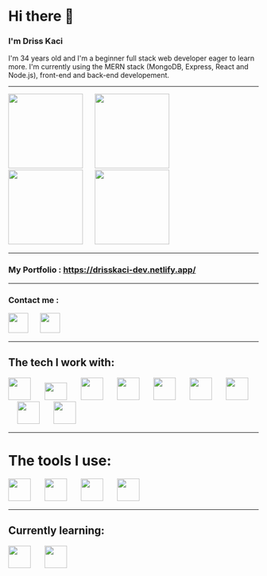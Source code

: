 # Hi there 👋

### I'm Driss Kaci

I'm 34 years old and I'm a beginner full stack web developer eager to learn more. I'm currently using the MERN stack (MongoDB, Express, React and Node.js), front-end and back-end developement.

<hr/>

[<img width="150px" style="margin-right: 10px" src="https://cdn.jsdelivr.net/gh/devicons/devicon/icons/mongodb/mongodb-original-wordmark.svg"/>](https://www.mongodb.com/fr-fr)&emsp;[<img width="150px" style="margin-right: 10px" src="https://assets.website-files.com/61ca3f775a79ec5f87fcf937/6202fcdee5ee8636a145a41b_1234.png"/>](https://expressjs.com/fr/)&emsp;[<img width="150px" style="margin-right: 10px" src="https://cdn.jsdelivr.net/gh/devicons/devicon/icons/react/react-original-wordmark.svg"/>](https://fr.reactjs.org/)&emsp;[<img width="150px" style="margin-right: 100px" src="https://cdn.jsdelivr.net/gh/devicons/devicon/icons/nodejs/nodejs-original.svg"/>](https://nodejs.org/en/)


<hr/>

### My Portfolio : https://drisskaci-dev.netlify.app/

<hr/>

### Contact me :

[<img width="40px" style="margin-right: 10px" src="https://cdn.jsdelivr.net/gh/devicons/devicon/icons/linkedin/linkedin-original.svg"/>](https://www.linkedin.com/in/driss-kaci-023581106/)&emsp;[<img width="40px" style="margin-right: 10px" src="https://cdn.jsdelivr.net/gh/devicons/devicon/icons/google/google-original.svg"/>](mailto:drisskaci@gmail.com)

<hr/>

## The tech I work with:
[<img width="45px" style="margin-right: 10px" src="https://cdn.jsdelivr.net/gh/devicons/devicon/icons/react/react-original.svg"/>](https://fr.reactjs.org/)&emsp;
[<img width="45px" height="35px" style="margin-right: 10px" src="https://cdn.worldvectorlogo.com/logos/react-native-1.svg"/>](https://reactnative.dev/)&emsp;
[<img width="45px" style="margin-right: 10px" src="https://assets.website-files.com/61ca3f775a79ec5f87fcf937/6202fcdee5ee8636a145a41b_1234.png"/>](https://expressjs.com/fr/)&emsp;
[<img width="45px" style="margin-right: 10px" src="https://cdn.jsdelivr.net/gh/devicons/devicon/icons/sass/sass-original.svg"/>](https://sass-lang.com/)&emsp;
[<img width="45px" style="margin-right: 10px" src="https://cdn.jsdelivr.net/gh/devicons/devicon/icons/mongodb/mongodb-original-wordmark.svg"/>](https://www.mongodb.com/fr-fr)&emsp;
[<img width="45px" style="margin-right: 10px" src="https://cdn.jsdelivr.net/gh/devicons/devicon/icons/nodejs/nodejs-original.svg"/>](https://nodejs.org/en/)&emsp;
[<img width="45px" style="margin-right: 10px" src="https://cdn.worldvectorlogo.com/logos/netlify.svg"/>](https://www.netlify.com/
)&emsp;
[<img width="45px" style="margin-right: 10px" src="https://cdn.jsdelivr.net/gh/devicons/devicon/icons/heroku/heroku-original.svg"/>](https://www.heroku.com
)&emsp;
[<img width="45px" style="margin-right: 10px" src="https://i.imgur.com/Dns5wR8.png"/>](https://www.googleadservices.com/pagead/aclk?sa=L&ai=DChcSEwinvL2kouT2AhUDkGgJHUxDBa8YABAAGgJ3Zg&ae=2&ohost=www.google.com&cid=CAESbeD23mskK7WJc5I496zyIxMNz8PBJEayKj3gXcKvDRmSxScTK2dhJf_QAI2clNSmzS1y-aGel6o2LfD9kfQdlAhLNp-4Pl7IU2lyrctI0xgxoxrcvKjG6EJlsxchogyWUtkITQYY6eg2XsdM-po&sig=AOD64_3f6MI0kU_yx-KJnwxLxVPZmsvONw&q&adurl&ved=2ahUKEwjUjLWkouT2AhVDzIUKHSCVASUQ0Qx6BAgCEAE)&emsp;

<hr/>

# The tools I use:

[<img width="45px" style="margin-right: 10px" src="https://cdn.jsdelivr.net/gh/devicons/devicon/icons/vscode/vscode-original.svg"/>](https://code.visualstudio.com/)&emsp;
[<img width="45px" style="margin-right: 10px" src="https://cdn.jsdelivr.net/gh/devicons/devicon/icons/git/git-original.svg"/>](https://git-scm.com/)&emsp;
[<img width="45px" style="margin-right: 10px" src="https://cdn.jsdelivr.net/gh/devicons/devicon/icons/figma/figma-original.svg"/>](https://www.figma.com/)&emsp;
[<img width="45px" style="margin-right: 10px" src="https://cdn.jsdelivr.net/gh/devicons/devicon/icons/slack/slack-original.svg"/>](https://slack.com/intl/fr-fr/)&emsp;

<hr/>

## Currently learning:

[<img width="45px" style="margin-right: 10px" src="https://cdn.jsdelivr.net/gh/devicons/devicon/icons/typescript/typescript-original.svg"/>](https://www.typescriptlang.org/)&emsp;
[<img width="45px" style="margin-right: 10px" src="[https://cdn.jsdelivr.net/gh/devicons/devicon/icons/typescript/typescript-original.svg](https://cdn.jsdelivr.net/gh/devicons/devicon/icons/nextjs/nextjs-original.svg)"/>](https://www.typescriptlang.org/)&emsp;


          





